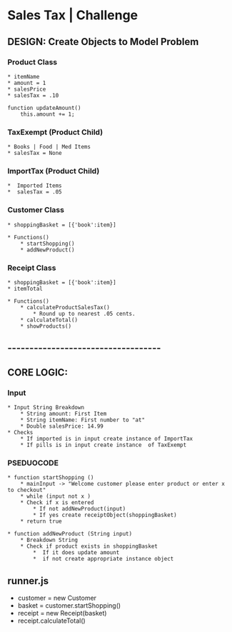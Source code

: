 # Sales Tax | Challenge

## DESIGN: Create Objects to Model Problem

### Product Class

    * itemName
    * amount = 1
    * salesPrice
    * salesTax = .10

    function updateAmount()
        this.amount += 1;

### TaxExempt (Product Child)

    * Books | Food | Med Items
    * salesTax = None

### ImportTax (Product Child)

    *  Imported Items
    *  salesTax = .05

### Customer Class

    * shoppingBasket = [{'book':item}]

    * Functions()
        * startShopping()
        * addNewProduct()

### Receipt Class

    * shoppingBasket = [{'book':item}]
    * itemTotal

    * Functions()
        * calculateProductSalesTax()
            * Round up to nearest .05 cents.
        * calculateTotal()
        * showProducts()

## -----------------------------------

## CORE LOGIC:

### Input

    * Input String Breakdown
        * String amount: First Item
        * String itemName: First number to "at"
        * Double salesPrice: 14.99
    * Checks
        * If imported is in input create instance of ImportTax
        * If pills is in input create instance  of TaxExempt

### PSEDUOCODE

    * function startShopping ()
        * mainInput -> "Welcome customer please enter product or enter x to checkout"
        * while (input not x )
        * Check if x is entered
            * If not addNewProduct(input)
            * If yes create receiptObject(shoppingBasket)
        * return true

    * function addNewProduct (String input)
        * Breakdown String
        * Check if product exists in shoppingBasket
            *  If it does update amount
            *  if not create appropriate instance object

## runner.js

- customer = new Customer
- basket = customer.startShopping()
- receipt = new Receipt(basket)
- receipt.calculateTotal()
